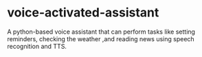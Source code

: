 # voice-activated-assistant
A python-based voice assistant that can perform tasks like setting reminders, checking the weather ,and reading news using speech recognition and TTS.
